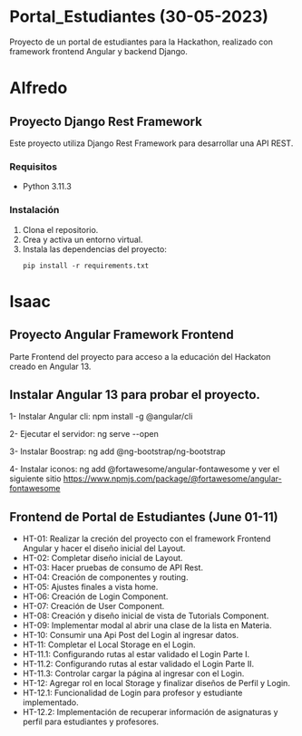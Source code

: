# Portal_Estudiantes (30-05-2023)

Proyecto de un portal de estudiantes para la Hackathon, realizado con framework frontend Angular y backend Django.

# Alfredo

## Proyecto Django Rest Framework

Este proyecto utiliza Django Rest Framework para desarrollar una API REST.

### Requisitos

- Python 3.11.3

### Instalación

1. Clona el repositorio.
2. Crea y activa un entorno virtual.
3. Instala las dependencias del proyecto:
   ```shell
   pip install -r requirements.txt
   ```

# Isaac

## Proyecto Angular Framework Frontend

Parte Frontend del proyecto para acceso a la educación del Hackaton creado en Angular 13.

## Instalar Angular 13 para probar el proyecto.

1- Instalar Angular cli: npm install -g @angular/cli

2- Ejecutar el servidor: ng serve --open

3- Instalar Boostrap: ng add @ng-bootstrap/ng-bootstrap

4- Instalar iconos: ng add @fortawesome/angular-fontawesome y ver el siguiente sitio https://www.npmjs.com/package/@fortawesome/angular-fontawesome

## Frontend de Portal de Estudiantes (June 01-11)

- HT-01: Realizar la creción del proyecto con el framework Frontend Angular y hacer el diseño inicial del Layout.
- HT-02: Completar diseño inicial de Layout.
- HT-03: Hacer pruebas de consumo de API Rest.
- HT-04: Creación de componentes y routing.
- HT-05: Ajustes finales a vista home.
- HT-06: Creación de Login Component.
- HT-07: Creación de User Component.
- HT-08: Creación y diseño inicial de vista de Tutorials Component.
- HT-09: Implementar modal al abrir una clase de la lista en Materia.
- HT-10: Consumir una Api Post del Login al ingresar datos.
- HT-11: Completar el Local Storage en el Login.
- HT-11.1: Configurando rutas al estar validado el Login Parte I.
- HT-11.2: Configurando rutas al estar validado el Login Parte II.
- HT-11.3: Controlar cargar la página al ingresar con el Login.
- HT-12: Agregar rol en local Storage y finalizar diseños de Perfil y Login.
- HT-12.1: Funcionalidad de Login para profesor y estudiante implementado.
- HT-12.2: Implementación de recuperar información de asignaturas y perfil para estudiantes y profesores.
